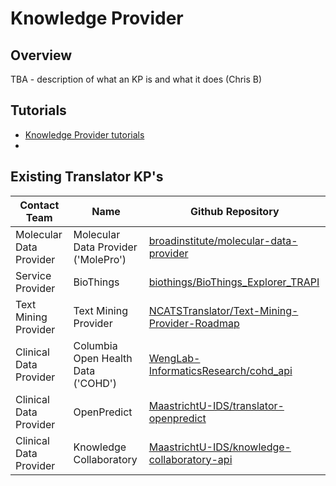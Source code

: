 # Knowledge Provider

## Overview

TBA  - description of what an KP is and what it does (Chris B)

## Tutorials

* [Knowledge Provider tutorials](../guide-for-developers/tutorials/index.md)
* 
## Existing Translator KP's

| Contact Team            | Name                               | Github Repository                                     |
|-------------------------|------------------------------------|-------------------------------------------------------|
| Molecular Data Provider | Molecular Data Provider ('MolePro')| [broadinstitute/molecular-data-provider](https://github.com/broadinstitute/molecular-data-provider) |
| Service Provider        | BioThings                          | [biothings/BioThings_Explorer_TRAPI](https://github.com/biothings/BioThings_Explorer_TRAPI) |
| Text Mining Provider    | Text Mining Provider               | [NCATSTranslator/Text-Mining-Provider-Roadmap](https://github.com/NCATSTranslator/Text-Mining-Provider-Roadmap) |
| Clinical Data Provider  | Columbia Open Health Data ('COHD') | [WengLab-InformaticsResearch/cohd_api](https://github.com/WengLab-InformaticsResearch/cohd_api) |
| Clinical Data Provider  | OpenPredict                        | [MaastrichtU-IDS/translator-openpredict](https://github.com/MaastrichtU-IDS/translator-openpredict) |
| Clinical Data Provider  | Knowledge Collaboratory            | [MaastrichtU-IDS/knowledge-collaboratory-api](https://github.com/MaastrichtU-IDS/knowledge-collaboratory-api)|


